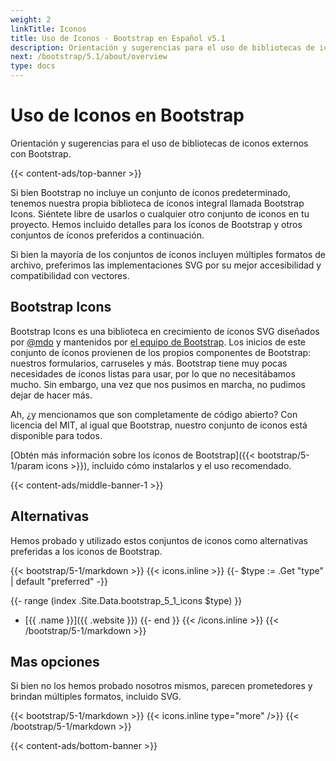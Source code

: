 ```yaml
---
weight: 2
linkTitle: Iconos
title: Uso de Iconos · Bootstrap en Español v5.1
description: Orientación y sugerencias para el uso de bibliotecas de iconos externos con Bootstrap.
next: /bootstrap/5.1/about/overview
type: docs
---
```


# Uso de Iconos en Bootstrap

Orientación y sugerencias para el uso de bibliotecas de iconos externos con Bootstrap.

{{< content-ads/top-banner >}}

Si bien Bootstrap no incluye un conjunto de íconos predeterminado, tenemos nuestra propia biblioteca de íconos integral llamada Bootstrap Icons. Siéntete libre de usarlos o cualquier otro conjunto de iconos en tu proyecto. Hemos incluido detalles para los íconos de Bootstrap y otros conjuntos de íconos preferidos a continuación.

Si bien la mayoría de los conjuntos de íconos incluyen múltiples formatos de archivo, preferimos las implementaciones SVG por su mejor accesibilidad y compatibilidad con vectores.

## Bootstrap Icons

Bootstrap Icons es una biblioteca en crecimiento de íconos SVG diseñados por [@mdo](https://github.com/mdo) y mantenidos por [el equipo de Bootstrap](https://github.com/orgs/twbs/people). Los inicios de este conjunto de íconos provienen de los propios componentes de Bootstrap: nuestros formularios, carruseles y más. Bootstrap tiene muy pocas necesidades de íconos listas para usar, por lo que no necesitábamos mucho. Sin embargo, una vez que nos pusimos en marcha, no pudimos dejar de hacer más.

Ah, ¿y mencionamos que son completamente de código abierto? Con licencia del MIT, al igual que Bootstrap, nuestro conjunto de iconos está disponible para todos.

[Obtén más información sobre los íconos de Bootstrap]({{< bootstrap/5-1/param icons >}}), incluido cómo instalarlos y el uso recomendado.

{{< content-ads/middle-banner-1 >}}

## Alternativas

Hemos probado y utilizado estos conjuntos de iconos como alternativas preferidas a los iconos de Bootstrap.

{{< bootstrap/5-1/markdown >}}
{{< icons.inline >}}
{{- $type := .Get "type" | default "preferred" -}}

{{- range (index .Site.Data.bootstrap_5_1_icons $type) }}
- [{{ .name }}]({{ .website }})
{{- end }}
{{< /icons.inline >}}
{{< /bootstrap/5-1/markdown >}}

## Mas opciones

Si bien no los hemos probado nosotros mismos, parecen prometedores y brindan múltiples formatos, incluido SVG.

{{< bootstrap/5-1/markdown >}}
{{< icons.inline type="more" />}}
{{< /bootstrap/5-1/markdown >}}

{{< content-ads/bottom-banner >}}